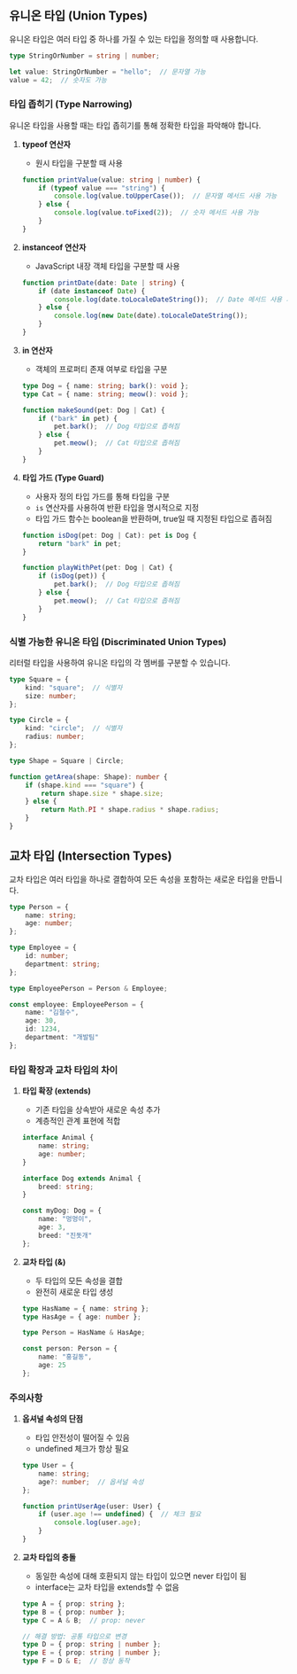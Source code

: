 ## 유니온 타입 (Union Types)

유니온 타입은 여러 타입 중 하나를 가질 수 있는 타입을 정의할 때 사용합니다.

```typescript
type StringOrNumber = string | number;

let value: StringOrNumber = "hello";  // 문자열 가능
value = 42;  // 숫자도 가능
```

### 타입 좁히기 (Type Narrowing)

유니온 타입을 사용할 때는 타입 좁히기를 통해 정확한 타입을 파악해야 합니다.

1. **typeof 연산자**
   - 원시 타입을 구분할 때 사용
   ```typescript
   function printValue(value: string | number) {
       if (typeof value === "string") {
           console.log(value.toUpperCase());  // 문자열 메서드 사용 가능
       } else {
           console.log(value.toFixed(2));  // 숫자 메서드 사용 가능
       }
   }
   ```

2. **instanceof 연산자**
   - JavaScript 내장 객체 타입을 구분할 때 사용
   ```typescript
   function printDate(date: Date | string) {
       if (date instanceof Date) {
           console.log(date.toLocaleDateString());  // Date 메서드 사용 가능
       } else {
           console.log(new Date(date).toLocaleDateString());
       }
   }
   ```

3. **in 연산자**
   - 객체의 프로퍼티 존재 여부로 타입을 구분
   ```typescript
   type Dog = { name: string; bark(): void };
   type Cat = { name: string; meow(): void };

   function makeSound(pet: Dog | Cat) {
       if ("bark" in pet) {
           pet.bark();  // Dog 타입으로 좁혀짐
       } else {
           pet.meow();  // Cat 타입으로 좁혀짐
       }
   }
   ```

4. **타입 가드 (Type Guard)**
   - 사용자 정의 타입 가드를 통해 타입을 구분
   - `is` 연산자를 사용하여 반환 타입을 명시적으로 지정
   - 타입 가드 함수는 boolean을 반환하며, true일 때 지정된 타입으로 좁혀짐
   ```typescript
   function isDog(pet: Dog | Cat): pet is Dog {
       return "bark" in pet;
   }

   function playWithPet(pet: Dog | Cat) {
       if (isDog(pet)) {
           pet.bark();  // Dog 타입으로 좁혀짐
       } else {
           pet.meow();  // Cat 타입으로 좁혀짐
       }
   }
   ```

### 식별 가능한 유니온 타입 (Discriminated Union Types)

리터럴 타입을 사용하여 유니온 타입의 각 멤버를 구분할 수 있습니다.

```typescript
type Square = {
    kind: "square";  // 식별자
    size: number;
};

type Circle = {
    kind: "circle";  // 식별자
    radius: number;
};

type Shape = Square | Circle;

function getArea(shape: Shape): number {
    if (shape.kind === "square") {
        return shape.size * shape.size;
    } else {
        return Math.PI * shape.radius * shape.radius;
    }
}
```

## 교차 타입 (Intersection Types)

교차 타입은 여러 타입을 하나로 결합하여 모든 속성을 포함하는 새로운 타입을 만듭니다.

```typescript
type Person = {
    name: string;
    age: number;
};

type Employee = {
    id: number;
    department: string;
};

type EmployeePerson = Person & Employee;

const employee: EmployeePerson = {
    name: "김철수",
    age: 30,
    id: 1234,
    department: "개발팀"
};
```

### 타입 확장과 교차 타입의 차이

1. **타입 확장 (extends)**
   - 기존 타입을 상속받아 새로운 속성 추가
   - 계층적인 관계 표현에 적합
   ```typescript
   interface Animal {
       name: string;
       age: number;
   }
   
   interface Dog extends Animal {
       breed: string;
   }
   
   const myDog: Dog = {
       name: "멍멍이",
       age: 3,
       breed: "진돗개"
   };
   ```

2. **교차 타입 (&)**
   - 두 타입의 모든 속성을 결합
   - 완전히 새로운 타입 생성
   ```typescript
   type HasName = { name: string };
   type HasAge = { age: number };
   
   type Person = HasName & HasAge;
   
   const person: Person = {
       name: "홍길동",
       age: 25
   };
   ```

### 주의사항

1. **옵셔널 속성의 단점**
   - 타입 안전성이 떨어질 수 있음
   - undefined 체크가 항상 필요
   ```typescript
   type User = {
       name: string;
       age?: number;  // 옵셔널 속성
   };
   
   function printUserAge(user: User) {
       if (user.age !== undefined) {  // 체크 필요
           console.log(user.age);
       }
   }
   ```

2. **교차 타입의 충돌**
   - 동일한 속성에 대해 호환되지 않는 타입이 있으면 never 타입이 됨
   - interface는 교차 타입을 extends할 수 없음
   ```typescript
   type A = { prop: string };
   type B = { prop: number };
   type C = A & B;  // prop: never
   
   // 해결 방법: 공통 타입으로 변경
   type D = { prop: string | number };
   type E = { prop: string | number };
   type F = D & E;  // 정상 동작
   ``` 